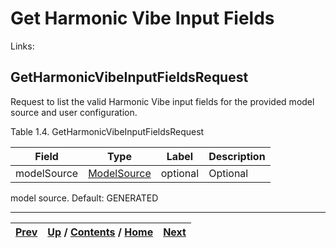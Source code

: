 # Get Harmonic Vibe Input Fields

Links:

## GetHarmonicVibeInputFieldsRequest

Request to list the valid Harmonic Vibe input fields for the provided model
source and user configuration.

Table 1.4. GetHarmonicVibeInputFieldsRequest

Field| Type| Label| Description  
---|---|---|---  
modelSource| [ModelSource](ch01s03s20.md "ModelSource")| optional| Optional
model source. Default: GENERATED  
  
  

* * *

[Prev](ch01s03.md) | [Up](ch01s03.md) / [Contents](index.md) / [Home](../../index.htm)|  [Next](ch01s03s02s02.md)  
---|---|---


